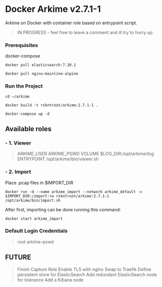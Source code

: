 # Docker Arkime v2.7.1-1

Arkime on Docker with container role based on entrypoint script. 

> IN PROGRESS - feel free to leave a comment and ill try to hurry up.

### Prerequisites
docker-compose

`docker pull elasticsearch:7.10.1`

`docker pull nginx:mainline-alpine`

### Run the Project
`cd ~/arkime`

`docker build -t rskntroot/arkime:2.7.1-1 .`

`docker-compose up -d`

## Available roles
### - 1. Viewer
> ARKIME_USER
> ARKIME_PSWD
> VOLUME $LOG_DIR:/opt/arkime/log
> ENTRYPOINT /opt/arkime/bin/viewer.sh`

### - 2. Import
Place .pcap files in $IMPORT_DIR

`docker run -d --name arkime_import --network arkime_default -v $IMPORT_DIR:/import:rw rskntroot/arkime:2.7.1-1 /opt/arkime/bin/import.sh`

After first, importing can be done running this command:

`docker start arkime_import`

### Default Login Credentials
> root
> arkime-pswd

## FUTURE
> Finish Capture Role
> Enable TLS with nginx
> Swap to Traefik
> Define persistent store for ElasticSearch
> Add redundant ElasticSearch node for tolerance
> Add a Kibana node

